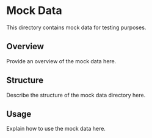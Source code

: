 # Mock Data

This directory contains mock data for testing purposes.

## Overview

Provide an overview of the mock data here.

## Structure

Describe the structure of the mock data directory here.

## Usage

Explain how to use the mock data here.